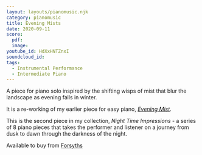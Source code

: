 ```yaml
---
layout: layouts/pianomusic.njk
category: pianomusic
title: Evening Mists
date: 2020-09-11
score:
  pdf: 
  image: 
youtube_id: HdXxHNTZnxI
soundcloud_id:
tags:
  - Instrumental Performance
  - Intermediate Piano
---
```


A piece for piano solo inspired by the shifting wisps of mist that blur the landscape as evening falls in winter.

It is a re-working of my earlier piece for easy piano,  [*Evening Mist*](https://www.bakertunes.com/pianomusic/evening-mist/).

This is the second piece in my collection,  *Night Time Impressions* - a series of 8 piano pieces that takes the performer and listener on a journey from dusk to dawn through the darkness of the night.

Available to buy from [Forsyths](https://www.forsyths.co.uk/music/forsyth-publications/forsyth-publications-by-instrument/piano/148404-night-time-impressions-sarah-baker-piano-sheet-music-9790570500192.html)